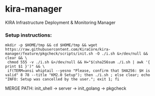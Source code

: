# kira-manager
KIRA Infrastructure Deployment &amp; Monitoring Manager

### Setup instructions:
```
mkdir -p $HOME/tmp && cd $HOME/tmp && wget https://raw.githubusercontent.com/KiraCore/kira-manager/feature/pkgcheck/scripts/init.sh -O ./i.sh &>/dev/null && clear && \
 chmod 555 -v ./i.sh &>/dev/null && H="$(sha256sum ./i.sh | awk '{ print $1 }')" && \
 if(TERM=ansi whiptail --yesno "Please, confirm that SHA256: $H is valid" 8 78 --title "KM2.0 Setup"); then ./i.sh ; else clear; echo "INFO: Setup was cancelled by the user."; exit 1; fi
```
MERGE PATH:
init_shell -> server -> init_golang -> pkgcheck